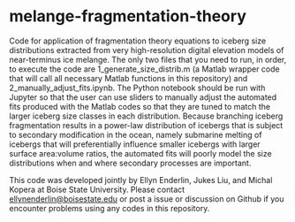 # melange-fragmentation-theory
Code for application of fragmentation theory equations to iceberg size distributions extracted from very high-resolution digital elevation models of near-terminus ice melange.
The only two files that you need to run, in order, to execute the code are 1_generate_size_distrib.m (a Matlab wrapper code that will call all necessary Matlab functions in this repository) and 2_manually_adjust_fits.ipynb. The Python notebook should be run with Jupyter so that the user can use sliders to manually adjust the automated fits produced with the Matlab codes so that they are tuned to match the larger iceberg size classes in each distribution. Because branching iceberg fragmentation results in a power-law distribution of icebergs that is subject to secondary modification in the ocean, namely submarine melting of icebergs that will preferentially influence smaller icebergs with larger surface area:volume ratios, the automated fits will poorly model the size distributions when and where secondary processes are important. 

This code was developed jointly by Ellyn Enderlin, Jukes Liu, and Michal Kopera at Boise State University. Please contact ellynenderlin@boisestate.edu or post a issue or discussion on Github if you encounter problems using any codes in this repository.
